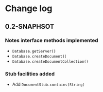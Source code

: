 # Change log
## 0.2-SNAPHSOT
### Notes interface methods implemented
* `Database.getServer()`
* `Database.createDocument()`
* `Database.createDocumentCollection()`

### Stub facilities added
* Add `DocumentStub.contains(String)`